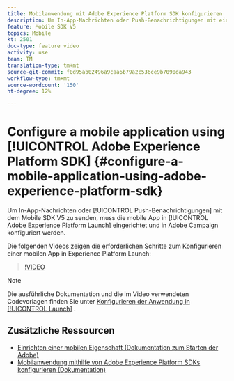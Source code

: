 ```yaml
---
title: Mobilanwendung mit Adobe Experience Platform SDK konfigurieren
description: Um In-App-Nachrichten oder Push-Benachrichtigungen mit einer Experience Cloud-SDK-Anwendung zu senden, muss eine mobile App in Adobe Experience Platform Launch eingerichtet und in Adobe Campaign konfiguriert werden
feature: Mobile SDK V5
topics: Mobile
kt: 2501
doc-type: feature video
activity: use
team: TM
translation-type: tm+mt
source-git-commit: f0d95ab02496a9caa6b79a2c536ce9b7090da943
workflow-type: tm+mt
source-wordcount: '150'
ht-degree: 12%

---
```



# Configure a mobile application using [!UICONTROL Adobe Experience Platform SDK] {#configure-a-mobile-application-using-adobe-experience-platform-sdk}

Um In-App-Nachrichten oder [!UICONTROL Push-Benachrichtigungen] mit dem Mobile SDK V5 zu senden, muss die mobile App in [!UICONTROL Adobe Experience Platform Launch] eingerichtet und in Adobe Campaign konfiguriert werden.

Die folgenden Videos zeigen die erforderlichen Schritte zum Konfigurieren einer mobilen App in Experience Platform Launch:

>[!VIDEO](https://video.tv.adobe.com/v/26224?quality=12)

>[!NOTE]
>
>Die ausführliche Dokumentation und die im Video verwendeten Codevorlagen finden Sie unter [Konfigurieren der Anwendung in [!UICONTROL Launch]](https://helpx.adobe.com/campaign/kb/configuring-app-sdk.html#ConfiguringyourapplicationinLaunch) .

## Zusätzliche Ressourcen

* [Einrichten einer mobilen Eigenschaft (Dokumentation zum Starten der Adobe)](https://aep-sdks.gitbook.io/docs/getting-started/create-a-mobile-property)
* [Mobilanwendung mithilfe von Adobe Experience Platform SDKs konfigurieren (Dokumentation)](https://helpx.adobe.com/de/campaign/kb/configuring-app-sdk.html)
